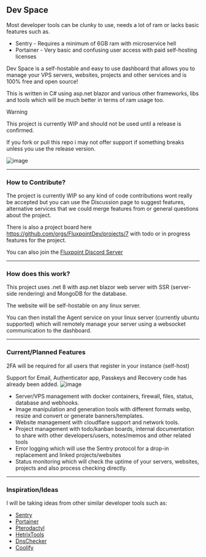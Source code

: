 ## Dev Space
Most developer tools can be clunky to use, needs a lot of ram or lacks basic features such as.
- Sentry - Requires a minimum of 6GB ram with microservice hell
- Portainer - Very basic and confusing user access with paid self-hosting licenses

Dev Space is a self-hostable and easy to use dashboard that allows you to manage your VPS servers, websites, projects and other services and is 100% free and open source!

This is written in C# using asp.net blazor and various other frameworks, libs and tools which will be much better in terms of ram usage too.

> [!WARNING]  
> This project is currently WIP and should not be used until a release is confirmed.
> 
> If you fork or pull this repo i may not offer support if something breaks unless you use the release version.

![image](https://github.com/user-attachments/assets/37493e01-4cf0-4add-a6f8-2429bf66fb71)


---

### How to Contribute?
The project is currently WIP so any kind of code contributions wont really be accepted but you can use the Discussion page to suggest features, alternative services that we could merge features from or general questions about the project.

There is also a project board here https://github.com/orgs/FluxpointDev/projects/7 with todo or in progress features for the project.

You can also join the [Fluxpoint Discord Server](https://discord.gg/fluxpoint.dev)

---

### How does this work?
This project uses .net 8 with asp.net blazor web server with SSR (server-side rendering) and MongoDB for the database.

The website will be self-hostable on any linux server.

You can then install the Agent service on your linux server (currently ubuntu supported) which will remotely manage your server using a websocket communication to the dashboard.

---

### Current/Planned Features
2FA will be required for all users that register in your instance (self-host)

Support for Email, Authenticator app, Passkeys and Recovery code has already been added.
![image](https://github.com/user-attachments/assets/53e167bb-50e4-44a9-ba4d-6f15a29da24b)

- Server/VPS management with docker containers, firewall, files, status, database and webhooks.
- Image manipulation and generation tools with different formats webp, resize and convert or generate banners/templates. 
- Website management with cloudflare support and network tools.
- Project management with todo/kanban boards, internal documentation to share with other developers/users, notes/memos and other related tools
- Error logging which will use the Sentry protocol for a drop-in replacement and linked projects/websites
- Status monitoring which will check the uptime of your servers, websites, projects and also process checking directly.

---

### Inspiration/Ideas
I will be taking ideas from other similar developer tools such as:
- [Sentry](https://sentry.io/welcome/)
- [Portainer](https://www.portainer.io/)
- [Pterodactyl](https://pterodactyl.io)
- [HetrixTools](https://hetrixtools.com)
- [DnsChecker](https://dnschecker.org)
- [Coolify](https://coolify.io)
